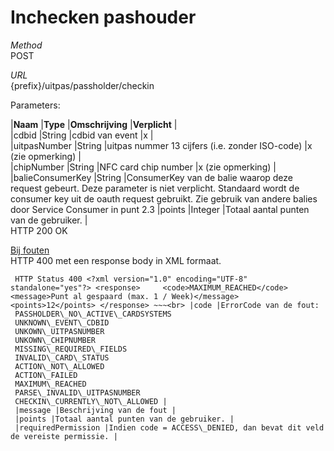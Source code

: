 ---
---

# Inchecken pashouder

_Method_  
 POST

_URL_  
 {prefix}/uitpas/passholder/checkin

Parameters:

 |**Naam** |**Type** |**Omschrijving** |**Verplicht** |  
 |cdbid |String |cdbid van event |x |  
 |uitpasNumber |String |uitpas nummer 13 cijfers (i.e. zonder ISO-code) |x (zie opmerking) |  
 |chipNumber |String |NFC card chip number |x (zie opmerking) |  
 |balieConsumerKey |String |ConsumerKey van de balie waarop deze request gebeurt. Deze parameter is niet verplicht. Standaard wordt de consumer key uit de oauth request gebruikt. Zie gebruik van andere balies door Service Consumer in punt 2.3 |points |Integer |Totaal aantal punten van de gebruiker. |  
HTTP 200 OK

<u>Bij fouten</u>  
 HTTP 400 met een response body in XML formaat.

~~~
 HTTP Status 400 <?xml version="1.0" encoding="UTF-8" standalone="yes"?> <response>     <code>MAXIMUM_REACHED</code>     <message>Punt al gespaard (max. 1 / Week)</message>     <points>12</points> </response> ~~~<br> |code |ErrorCode van de fout:  
 PASSHOLDER\_NO\_ACTIVE\_CARDSYSTEMS  
 UNKNOWN\_EVENT\_CDBID  
 UNKOWN\_UITPASNUMBER  
 UNKOWN\_CHIPNUMBER  
 MISSING\_REQUIRED\_FIELDS  
 INVALID\_CARD\_STATUS  
 ACTION\_NOT\_ALLOWED  
 ACTION\_FAILED  
 MAXIMUM\_REACHED  
 PARSE\_INVALID\_UITPASNUMBER  
 CHECKIN\_CURRENTLY\_NOT\_ALLOWED |  
 |message |Beschrijving van de fout |  
 |points |Totaal aantal punten van de gebruiker. |  
 |requiredPermission |Indien code = ACCESS\_DENIED, dan bevat dit veld de vereiste permissie. |  